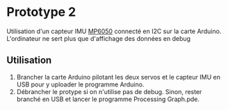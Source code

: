 Prototype 2
===========
Utilisation d'un capteur IMU [MP6050](https://www.sparkfun.com/products/11028) connecté en I2C sur la carte Arduino. L'ordinateur ne sert plus que d'affichage des données en debug

Utilisation
------------

1. Brancher la carte Arduino pilotant les deux servos et le capteur IMU en USB pour y uploader le programme Arduino.
2. Débrancher le protype si on n'utilise pas de debug. Sinon, rester branché en USB et lancer le programme Processing Graph.pde.
